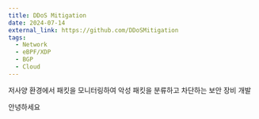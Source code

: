 ```yaml
---
title: DDoS Mitigation
date: 2024-07-14
external_link: https://github.com/DDoSMitigation
tags:
  - Network
  - eBPF/XDP
  - BGP
  - Cloud
---
```


저사양 환경에서 패킷을 모니터링하여 악성 패킷을 분류하고 차단하는 보안 장비 개발

<!--more-->

안녕하세요